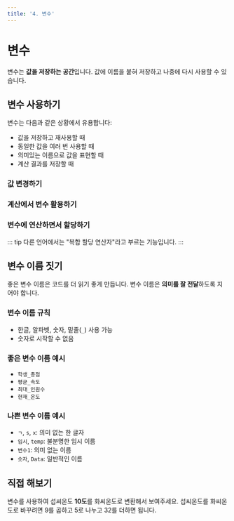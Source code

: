 ```yaml
---
title: '4. 변수'
---
```


# 변수

변수는 **값을 저장하는 공간**입니다. 값에 이름을 붙혀 저장하고 나중에 다시 사용할 수 있습니다.

## 변수 사용하기

변수는 다음과 같은 상황에서 유용합니다:

-   값을 저장하고 재사용할 때
-   동일한 값을 여러 번 사용할 때
-   의미있는 이름으로 값을 표현할 때
-   계산 결과를 저장할 때

<code-runner code="시 = 19
분 = 22
초 = 38
시 보여주기
분 보여주기
초 보여주기" />

### 값 변경하기

<code-runner code="점수 = 85
점수 보여주기
점수 = 점수 + 10
점수 보여주기" />

### 계산에서 변수 활용하기

<code-runner code="파이 = 3.14
반지름 = 5
원_넓이 = 반지름 * 반지름 * 파이
원_넓이 보여주기" />

### 변수에 연산하면서 할당하기

::: tip
다른 언어에서는 "복합 할당 연산자"라고 부르는 기능입니다.
:::

<code-runner code="내_나이 = 10
내_나이 += 10 # 내_나이 변수에 10을 더한 값을 다시 대입합니다.
내_나이 -= 3
내_나이 %= 8
내_나이 *= 128
내_나이 /= 8" />

## 변수 이름 짓기

좋은 변수 이름은 코드를 더 읽기 좋게 만듭니다. 변수 이름은 **의미를 잘 전달**하도록 지어야 합니다.

### 변수 이름 규칙

-   한글, 알파벳, 숫자, 밑줄(`_`) 사용 가능
-   숫자로 시작할 수 없음

### 좋은 변수 이름 예시

-   `학생_총점`
-   `평균_속도`
-   `최대_인원수`
-   `현재_온도`

### 나쁜 변수 이름 예시

-   `ㄱ`, `s`, `x`: 의미 없는 한 글자
-   `임시`, `temp`: 불분명한 임시 이름
-   `변수1`: 의미 없는 이름
-   `숫자`, `Data`: 일반적인 이름

## 직접 해보기

변수를 사용하여 섭씨온도 **10도**를 화씨온도로 변환해서 보여주세요. 섭씨온도를 화씨온도로 바꾸려면 9를 곱하고 5로 나누고 32를 더하면 됩니다.

<code-runner :challenge='{
    output: "50",
    answerCode: `섭씨 = 10
화씨 = 섭씨 * 9 / 5 + 32
화씨 보여주기`
}' code="섭씨 = 10"/>
